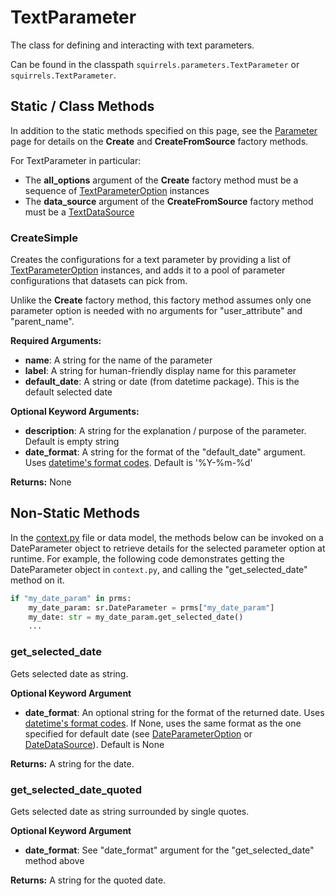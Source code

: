 # TextParameter

The class for defining and interacting with text parameters. 

Can be found in the classpath `squirrels.parameters.TextParameter` or `squirrels.TextParameter`.

## Static / Class Methods

In addition to the static methods specified on this page, see the [Parameter] page for details on the **Create** and **CreateFromSource** factory methods.

For TextParameter in particular:
- The **all_options** argument of the **Create** factory method must be a sequence of [TextParameterOption](../parameter_options/TextParameterOption) instances
- The **data_source** argument of the **CreateFromSource** factory method must be a [TextDataSource](../data_sources/TextDataSource) 

### CreateSimple

Creates the configurations for a text parameter by providing a list of [TextParameterOption](../parameter_options/TextParameterOption) instances, and adds it to a pool of parameter configurations that datasets can pick from.

Unlike the **Create** factory method, this factory method assumes only one parameter option is needed with no arguments for "user_attribute" and "parent_name".

**Required Arguments:**

- **name**: A string for the name of the parameter
- **label**: A string for human-friendly display name for this parameter
- **default_date**: A string or date (from datetime package). This is the default selected date

**Optional Keyword Arguments:**

- **description**: A string for the explanation / purpose of the parameter. Default is empty string
- **date_format**: A string for the format of the "default_date" argument. Uses [datetime's format codes](https://www.w3schools.com/python/gloss_python_date_format_codes.asp). Default is '%Y-%m-%d'

**Returns:** None

## Non-Static Methods

In the [context.py](../../../docs/topics/context) file or data model, the methods below can be invoked on a DateParameter object to retrieve details for the selected parameter option at runtime. For example, the following code demonstrates getting the DateParameter object in `context.py`, and calling the "get_selected_date" method on it.

```python
if "my_date_param" in prms:
    my_date_param: sr.DateParameter = prms["my_date_param"]
    my_date: str = my_date_param.get_selected_date()
    ...
```

### get_selected_date

Gets selected date as string.

**Optional Keyword Argument**

- **date_format**: An optional string for the format of the returned date. Uses [datetime's format codes](https://www.w3schools.com/python/gloss_python_date_format_codes.asp). If None, uses the same format as the one specified for default date (see [DateParameterOption](../parameter_options/DateParameterOption) or [DateDataSource](../data_sources/DateDataSource)). Default is None

**Returns:** A string for the date.

### get_selected_date_quoted

Gets selected date as string surrounded by single quotes.

**Optional Keyword Argument**

- **date_format**: See "date_format" argument for the "get_selected_date" method above

**Returns:** A string for the quoted date.


[Parameter]: ./Parameter
